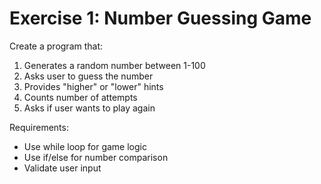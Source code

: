 # Exercise 1: Number Guessing Game

Create a program that:
1. Generates a random number between 1-100
2. Asks user to guess the number
3. Provides "higher" or "lower" hints
4. Counts number of attempts
5. Asks if user wants to play again

Requirements:
- Use while loop for game logic
- Use if/else for number comparison
- Validate user input 